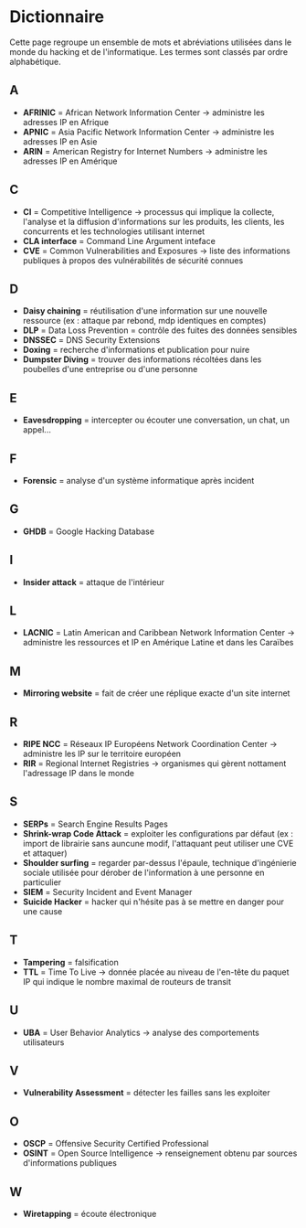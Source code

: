 # Dictionnaire

Cette page regroupe un ensemble de mots et abréviations utilisées dans le monde du hacking et de l'informatique.  Les termes sont classés par ordre alphabétique.  

## A

 * **AFRINIC** = African Network Information Center -> administre les adresses IP en Afrique
 * **APNIC** = Asia Pacific Network Information Center -> administre les adresses IP en Asie
 * **ARIN** = American Registry for Internet Numbers -> administre les adresses IP en Amérique

## C

* **CI** = Competitive Intelligence -> processus qui implique la collecte, l'analyse et la diffusion d'informations sur les produits, les clients, les concurrents et les technologies utilisant internet
* **CLA interface** = Command Line Argument inteface
* **CVE** = Common Vulnerabilities and Exposures -> liste des informations publiques à propos des vulnérabilités de sécurité connues

## D

* **Daisy chaining** = réutilisation d'une information sur une nouvelle ressource (ex : attaque par rebond, mdp identiques en comptes)
* **DLP** = Data Loss Prevention = contrôle des fuites des données sensibles
* **DNSSEC** = DNS Security Extensions
* **Doxing** = recherche d'informations et publication pour nuire
* **Dumpster Diving** = trouver des informations récoltées dans les poubelles d'une entreprise ou d'une personne

## E

* **Eavesdropping** = intercepter ou écouter une conversation, un chat, un appel...

## F

* **Forensic** = analyse d'un système informatique après incident

## G

* **GHDB** = Google Hacking Database

## I

* **Insider attack** = attaque de l'intérieur

## L

* **LACNIC** = Latin American and Caribbean Network Information Center -> administre les ressources et IP en Amérique Latine et dans les Caraïbes

## M

* **Mirroring website** = fait de créer une réplique exacte d'un site internet

## R

* **RIPE NCC** = Réseaux IP Européens Network Coordination Center -> administre les IP sur le territoire européen
* **RIR** = Regional Internet Registries -> organismes qui gèrent nottament l'adressage IP dans le monde

## S

* **SERPs** = Search Engine Results Pages
* **Shrink-wrap Code Attack** = exploiter les configurations par défaut (ex : import de librairie sans auncune modif, l'attaquant peut utiliser une CVE et attaquer)
* **Shoulder surfing** =  regarder par-dessus l'épaule, technique d'ingénierie sociale utilisée pour dérober de l'information à une personne en particulier
* **SIEM** = Security Incident and Event Manager
* **Suicide Hacker** = hacker qui n'hésite pas à se mettre en danger pour une cause

## T

* **Tampering** = falsification
* **TTL** = Time To Live -> donnée placée au niveau de l'en-tête du paquet IP qui indique le nombre maximal de routeurs de transit

## U

* **UBA** = User Behavior Analytics -> analyse des comportements utilisateurs

## V

* **Vulnerability Assessment** = détecter les failles sans les exploiter

## O

* **OSCP** = Offensive Security Certified Professional
* **OSINT** = Open Source Intelligence -> renseignement obtenu par sources d'informations publiques

## W 

* **Wiretapping** = écoute électronique